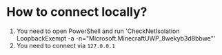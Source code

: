 # How to connect locally?

1. You need to open PowerShell and run 'CheckNetIsolation LoopbackExempt -a -n="Microsoft.MinecraftUWP_8wekyb3d8bbwe"'
2. You need to connect via `127.0.0.1`
